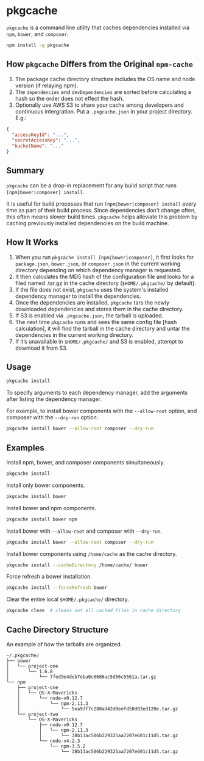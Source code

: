 pkgcache
=========

`pkgcache` is a command line utility that caches dependencies installed via `npm`, `bower`, and `composer`.

```bash
npm install -g pkgcache
```

## How `pkgcache` Differs from the Original `npm-cache`

1. The package cache directory structure includes the OS name and node version (if relaying npm).
1. The `dependencies` and `devDependencies` are sorted before calculating a hash so the order does not effect the hash.
1. Optionally use AWS S3 to share your cache among developers and continuous intergration. Put a `.pkgcache.json` in your project directory. E.g.:

```json
{
  "accessKeyId": "...",
  "secretAccessKey": "...",
  "bucketName": "..."
}
```

## Summary

`pkgcache` can be a drop-in replacement for any build script that runs `[npm|bower|composer] install`. 

It is useful for build processes that run `[npm|bower|composer] install` every time as part of their 
build process. Since dependencies don't change often, this often means slower build times. `pkgcache`
helps alleviate this problem by caching previously installed dependencies on the build machine. 

## How It Works

1. When you run `pkgcache install [npm|bower|composer]`, it first looks for `package.json`, `bower.json`, or `composer.json` in the current working directory depending on which dependency manager is requested.
1. It then calculates the MD5 hash of the configuration file and looks for a filed named <MD5 of config.json>.tar.gz in the cache directory (`$HOME/.pkgcache/` by default).
1. If the file does not exist, `pkgcache` uses the system's installed dependency manager to install the dependencies. 
1. Once the dependencies are installed, `pkgcache` tars the newly downloaded dependencies and stores them in the cache directory.
1. If S3 is enabled via `.pkgcache.json`, the tarball is uploaded. 
1. The next time `pkgcache` runs and sees the same config file [hash calculation], it will find the tarball in the cache directory and untar the dependencies in the current working directory.
1. If it’s unavailable in `$HOME/.pkgcache/` and S3 is enabled, attempt to download it from S3.

## Usage
```bash
pkgcache install
```

To specify arguments to each dependency manager, add the arguments after listing the dependency manager. 

For example, to install bower components with the `--allow-root` option, and composer with the `--dry-run` option:

```bash
pkgcache install bower --allow-root composer --dry-run
```

## Examples

Install npm, bower, and composer components simultaneously.

```bash
pkgcache install
```

Install only bower components.

```bash
pkgcache install bower
```

Install bower and npm components.

```bash
pkgcache install bower npm
```

Install bower with `--allow-root` and composer with `--dry-run`.

```bash
pkgcache install bower --allow-root composer --dry-run
```

Install bower components using `/home/cache` as the cache directory.

```bash
pkgcache install --cacheDirectory /home/cache/ bower
```

Force refresh a bower installation.

```bash
pkgcache install --forceRefresh bower
```

Clear the entire local `$HOME/.pkgcache/` directory.

```bash
pkgcache clean	# cleans out all cached files in cache directory
```

## Cache Directory Structure

An example of how the tarballs are organized.

```
~/.pkgcache/
├── bower
│   └── project-one
│       └── 1.6.8
│           └── 7fed9e4deb7eba0c6686ac5d56c5561a.tar.gz
└── npm
    ├── project-one
    │   └── OS-X-Mavericks
    │       └── node-v0.12.7
    │           └── npm-2.11.3
    │               └── 5ea97f7c280ad42d0eefd50d03ed120e.tar.gz
    └── project-two
        └── OS-X-Mavericks
            ├── node-v0.12.7
            │   └── npm-2.11.3
            │       └── 38b13ac506b229325aa7207e601c11d5.tar.gz
            └── node-v4.2.3
                └── npm-3.5.2
                    └── 38b13ac506b229325aa7207e601c11d5.tar.gz
```
